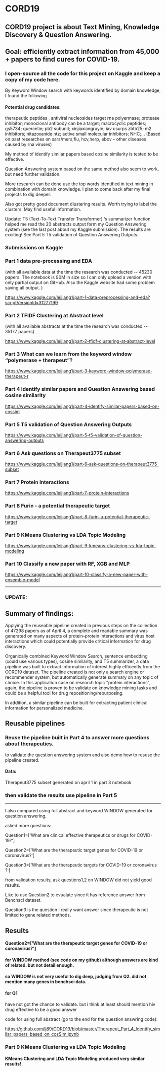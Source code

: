 # CORD19

## CORD19 project is about Text Mining, Knowledge Discovery & Question Answering.
## Goal: efficiently extract information from 45,000 + papers to find cures for COVID-19.

### I open-source all the code for this project on Kaggle and keep a copy of my code here.

By Keyword Window search with keywords identified by domain knowledge, I found the following 
#### Potential drug candidates:
therapeutic peptides , antiviral nucleosides target rna polyermase; protease inhibitor; monoclonal antibody can be a target; macrocyclic peptides; gs5734; quercetin; pb2 subunit; xinjiaxiangruyin; iav usurps zbtb25; m2 inhibitors; nitazoxanide ntz; active small molecular inhibitors; NHC;… (Based on past researches on sars/mers,flu, hcv,herp, ebov – other diseases caused by rna viruses)

My method of identify similar papers based cosine similarity is tested to be effective.

Question Answering system based on the same method also seem to work, but need further validation.

More research can be done use the top words identified in text mining in combination with domain knowledge. I plan to come back after my final projects to dig deeper.

Also got pretty good document dlustering results. Worth trying to label the clusters. May find useful information.


Update: T5 (Text-To-Text Transfer Transformer) ‘s summarizer function helped me read the 20 abstracts output form my Question Answering system (see the last post about my Kaggle submission). The results are exciting! See Part 5 T5 validation of Question Answering Outputs.


### Submissions on Kaggle

### Part 1 data pre-processing and EDA 
(with all available data at the time the research was conducted -- 45230 papers. The notebook is 90M in size so I can only upload a version with only partial output on GitHub. Also the Kaggle website had some problem saving all output. )

https://www.kaggle.com/leijiang1/part-1-data-preprocessing-and-eda?scriptVersionId=31277199

### Part 2 TFIDF Clustering at Abstract level 
(with all available abstracts at the time the research was conducted -- 35177 papers)

https://www.kaggle.com/leijiang1/part-2-tfidf-clustering-at-abstract-level

### Part 3 What can we learn from the keyword window “polymerase + therapeut”?

https://www.kaggle.com/leijiang1/part-3-keyword-window-polymerase-therapeut-r

### Part 4 Identify similar papers and Question Answering based cosine similarity
https://www.kaggle.com/leijiang1/part-4-identify-similar-papers-based-on-cossim

### Part 5 T5 validation of Question Answering Outputs
https://www.kaggle.com/leijiang1/part-5-t5-validation-of-question-answering-outputs

### Part 6 Ask questions on Therapeut3775 subset
https://www.kaggle.com/leijiang1/part-6-ask-questions-on-therapeut3775-subset


### Part 7 Protein Interactions
https://www.kaggle.com/leijiang1/part-7-protein-interactions

### Part 8 Furin - a potential therapeutic target
https://www.kaggle.com/leijiang1/part-8-furin-a-potential-therapeutic-target

### Part 9 KMeans Clustering vs LDA Topic Modeling
https://www.kaggle.com/leijiang1/part-9-kmeans-clustering-vs-lda-topic-modeling

### Part 10 Classify a new paper with RF, XGB and MLP
https://www.kaggle.com/leijiang1/part-10-classify-a-new-paper-with-ensemble-model

---------------------------------------------------------

### UPDATE:

## Summary of findings:
Applying the reuseable pipeline created in previous steps on the collection of 47298 papers as of April 4, a complete and readable summary was generated on many aspects of protein–protein interactions and virus host interactions which could potentially provide critical information for drug discovery.

Organically combined Keyword Window Search, sentence embedding (could use various types), cosine similarity, and T5 summarizer, a data pipeline was built to extract information of interest highly efficently from the CORD19 dataset. The pipeline created is not only a search engine or recommender system, but automatically generate summary on any topic of choice. In this application case on research topic "protein interactions", again, the pipeline is proven to be validate on knowledge mining tasks and could be a helpful tool for drug repositioning/repurposing. 

In addition, a similar pipeline can be built for extracting patient clinical information for personalized medicine.


##  Reusable pipelines
### Reuse the pipeline built in Part 4 to answer more questions about therapeutics.


to validate the question answering system and also demo how to resuse the pipeline created.

#### Data:

Therapeut3775 subset generated on april 1 in part 3 notebook


### then validate the results use pipeline in Part 5



------------------------------------

I also compared using full abstract and keyword WINDOW generated for question answering. 

asked more questions:

Question1=['What are clinical effective therapeutics or drugs for COVID-19?']

Question2=['What are the therapeutic target genes for COVID-19 or coronavirus?']

Question3=['What are the therapeutic targets for COVID-19 or coronavirus ?']


from validation results, ask questions1,2 on WINDOW did not yield good results.



Like to use Question2 to evualate since it has reference answer from Benchsci dataset.

Question3 is the question I really want answer since therapeutic is not limited to gene related methods.


## Results

#### Question2=['What are the therapeutic target genes for COVID-19 or coronavirus?']

#### for WINDOW method (see code on my github) although answers are kind of related. but not detail enough.
#### so WINDOW is not very useful to dig deep, judging from Q2. did not mention many genes in benchsci data.


#### for Q1 
have not got the chance to validate. but i think
at least should mention hiv drug effective to be a good answer


code for using full abstract (go to the end for the question answring code):

https://github.com/lj89/CORD19/blob/master/Therapeut_Part_4_Identify_similar_papers_based_on_cosSim.ipynb


### Part 9 KMeans Clustering vs LDA Topic Modeling
#### KMeans Clustering and LDA Topic Modeling produced very similar results! 

